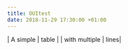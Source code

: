 ```yaml
---
title: OUItest
date: 2018-11-29 17:30:00 +01:00
---
```


| A simple | table |
| with multiple | lines|